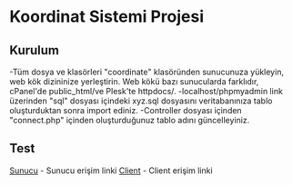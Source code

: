 # Koordinat Sistemi Projesi

## Kurulum

-Tüm dosya ve klasörleri "coordinate" klasöründen sunucunuza yükleyin, web kök dizininize yerleştirin. Web kökü bazı sunucularda farklıdır, cPanel'de public_html/ve Plesk'te httpdocs/.
-localhost/phpmyadmin link üzerinden "sql" dosyası içindeki xyz.sql dosyasını veritabanınıza tablo oluşturduktan sonra import ediniz.
-Controller dosyası içinden "connect.php" içinden oluşturduğunuz tablo adını güncelleyiniz.

## Test
[Sunucu](https://muratbariskoroglu.com/coordinate/sunucu.php) - Sunucu erişim linki
[Client](https://muratbariskoroglu.com/coordinate/client.php) - Client erişim linki
